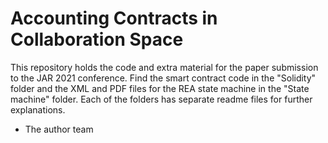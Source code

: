 # Accounting Contracts in Collaboration Space

This repository holds the code and extra material for the paper submission to the JAR 2021 conference. Find the smart contract code in the "Solidity" folder and the XML and PDF files for the REA state machine in the "State machine" folder. Each of the folders has separate readme files for further explanations.

- The author team
